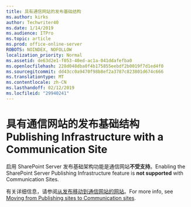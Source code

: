 ```yaml
---
title: 具有通信网站的发布基础结构
ms.author: kirks
author: Techwriter40
ms.date: 1/14/2019
ms.audience: ITPro
ms.topic: article
ms.prod: office-online-server
ROBOTS: NOINDEX, NOFOLLOW
localization_priority: Normal
ms.assetid: de63d2e1-f053-40ed-ac1a-041ddafefba0
ms.openlocfilehash: 228d048dba0f4b175855eebdf2b0019f7d1ed4f0
ms.sourcegitcommit: dd43cc0a9470f98b8ef2a3787c823801d674c666
ms.translationtype: MT
ms.contentlocale: zh-CN
ms.lasthandoff: 02/12/2019
ms.locfileid: "29940241"
---
```

# <a name="publishing-infrastructure-with-a-communication-site"></a><span data-ttu-id="70140-102">具有通信网站的发布基础结构</span><span class="sxs-lookup"><span data-stu-id="70140-102">Publishing Infrastructure with a Communication Site</span></span>


<span data-ttu-id="70140-103">启用 SharePoint Server 发布基础架构功能是通信网站**不受支持**。</span><span class="sxs-lookup"><span data-stu-id="70140-103">Enabling the SharePoint Server Publishing Infrastructure feature is **not supported** with Communication Sites.</span></span> 
  
<span data-ttu-id="70140-104">有关详细信息，请参阅[从发布移动到通信网站的网站](https://docs.microsoft.com/sharepoint/publishing-sites-classic-to-modern-experience)。</span><span class="sxs-lookup"><span data-stu-id="70140-104">For more info, see [Moving from Publishing sites to Communication sites](https://docs.microsoft.com/sharepoint/publishing-sites-classic-to-modern-experience).</span></span> 
  

